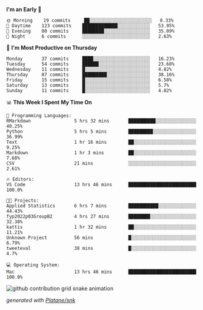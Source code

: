 <!--START_SECTION:waka-->
**I'm an Early 🐤** 

```text
🌞 Morning    19 commits     ██░░░░░░░░░░░░░░░░░░░░░░░   8.33% 
🌆 Daytime    123 commits    █████████████░░░░░░░░░░░░   53.95% 
🌃 Evening    80 commits     ████████░░░░░░░░░░░░░░░░░   35.09% 
🌙 Night      6 commits      ░░░░░░░░░░░░░░░░░░░░░░░░░   2.63%

```
📅 **I'm Most Productive on Thursday** 

```text
Monday       37 commits     ████░░░░░░░░░░░░░░░░░░░░░   16.23% 
Tuesday      54 commits     ██████░░░░░░░░░░░░░░░░░░░   23.68% 
Wednesday    11 commits     █░░░░░░░░░░░░░░░░░░░░░░░░   4.82% 
Thursday     87 commits     █████████░░░░░░░░░░░░░░░░   38.16% 
Friday       15 commits     █░░░░░░░░░░░░░░░░░░░░░░░░   6.58% 
Saturday     13 commits     █░░░░░░░░░░░░░░░░░░░░░░░░   5.7% 
Sunday       11 commits     █░░░░░░░░░░░░░░░░░░░░░░░░   4.82%

```


📊 **This Week I Spent My Time On** 

```text
💬 Programming Languages: 
RMarkdown                5 hrs 32 mins       ██████████░░░░░░░░░░░░░░░   40.25% 
Python                   5 hrs 5 mins        █████████░░░░░░░░░░░░░░░░   36.99% 
Text                     1 hr 16 mins        ██░░░░░░░░░░░░░░░░░░░░░░░   9.25% 
Markdown                 1 hr 3 mins         ██░░░░░░░░░░░░░░░░░░░░░░░   7.68% 
CSV                      21 mins             ░░░░░░░░░░░░░░░░░░░░░░░░░   2.61%

🔥 Editors: 
VS Code                  13 hrs 46 mins      █████████████████████████   100.0%

🐱‍💻 Projects: 
Applied Statistics       6 hrs 7 mins        ███████████░░░░░░░░░░░░░░   44.43% 
fyp2022p03GroupB2        4 hrs 27 mins       ████████░░░░░░░░░░░░░░░░░   32.38% 
kattis                   1 hr 32 mins        ██░░░░░░░░░░░░░░░░░░░░░░░   11.21% 
Unknown Project          56 mins             █░░░░░░░░░░░░░░░░░░░░░░░░   6.79% 
tweeteval                38 mins             █░░░░░░░░░░░░░░░░░░░░░░░░   4.7%

💻 Operating System: 
Mac                      13 hrs 46 mins      █████████████████████████   100.0%

```


<!--END_SECTION:waka-->


<!--Snake Game-->
![github contribution grid snake animation](https://raw.githubusercontent.com/viggo-gascou/viggo-gascou/output/github-contribution-grid-snake.svg)

_generated with [Platane/snk](https://github.com/Platane/snk)_
<!--Snake Game-->

